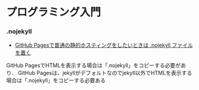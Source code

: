 プログラミング入門
===

### .nojekyll

* [GitHub Pagesで普通の静的ホスティングをしたいときは .nojekyll ファイルを置く](https://qiita.com/sky_y/items/b96ae52c90457bcd7846)

GitHub PagesでHTMLを表示する場合は「.nojekyll」をコピーする必要があり．
GitHub Pagesは、jekyllがデフォルトなのでjekyll以外でHTMLを表示する場合は「.nojekyll」をコピーする必要ある

